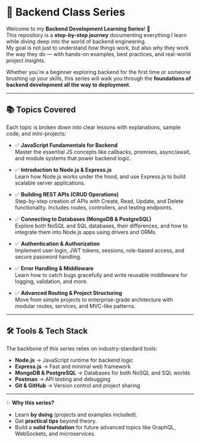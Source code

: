 # 🚀 Backend Class Series

Welcome to my **Backend Development Learning Series**! 🎯  
This repository is a **step-by-step journey** documenting everything I learn while diving deep into the world of backend engineering.  
My goal is not just to understand *how* things work, but also *why* they work the way they do — with hands-on examples, best practices, and real-world project insights.  

Whether you're a beginner exploring backend for the first time or someone brushing up your skills, this series will walk you through the **foundations of backend development all the way to deployment**.  

---

## 📚 Topics Covered  

Each topic is broken down into clear lessons with explanations, sample code, and mini-projects:  

- ✅ **JavaScript Fundamentals for Backend**  
  Master the essential JS concepts like callbacks, promises, async/await, and module systems that power backend logic.  

- ✅ **Introduction to Node.js & Express.js**  
  Learn how Node.js works under the hood, and use Express.js to build scalable server applications.  

- ✅ **Building REST APIs (CRUD Operations)**  
  Step-by-step creation of APIs with Create, Read, Update, and Delete functionality. Includes routes, controllers, and testing endpoints.  

- ✅ **Connecting to Databases (MongoDB & PostgreSQL)**  
  Explore both NoSQL and SQL databases, their differences, and how to integrate them into Node.js apps using drivers and ORMs.  

- ✅ **Authentication & Authorization**  
  Implement user login, JWT tokens, sessions, role-based access, and secure password handling.  

- ✅ **Error Handling & Middleware**  
  Learn how to catch bugs gracefully and write reusable middleware for logging, validation, and more.  

- ✅ **Advanced Routing & Project Structuring**  
  Move from simple projects to enterprise-grade architecture with modular routes, services, and MVC-like patterns.  

---

## 🛠 Tools & Tech Stack  

The backbone of this series relies on industry-standard tools:  

- **Node.js** → JavaScript runtime for backend logic  
- **Express.js** → Fast and minimal web framework  
- **MongoDB & PostgreSQL** → Databases for both NoSQL and SQL worlds  
- **Postman** → API testing and debugging  
- **Git & GitHub** → Version control and project sharing  

---

✨ **Why this series?**  
- Learn **by doing** (projects and examples included).  
- Get **practical tips** beyond theory.  
- Build a **solid foundation** for future advanced topics like GraphQL, WebSockets, and microservices.  
